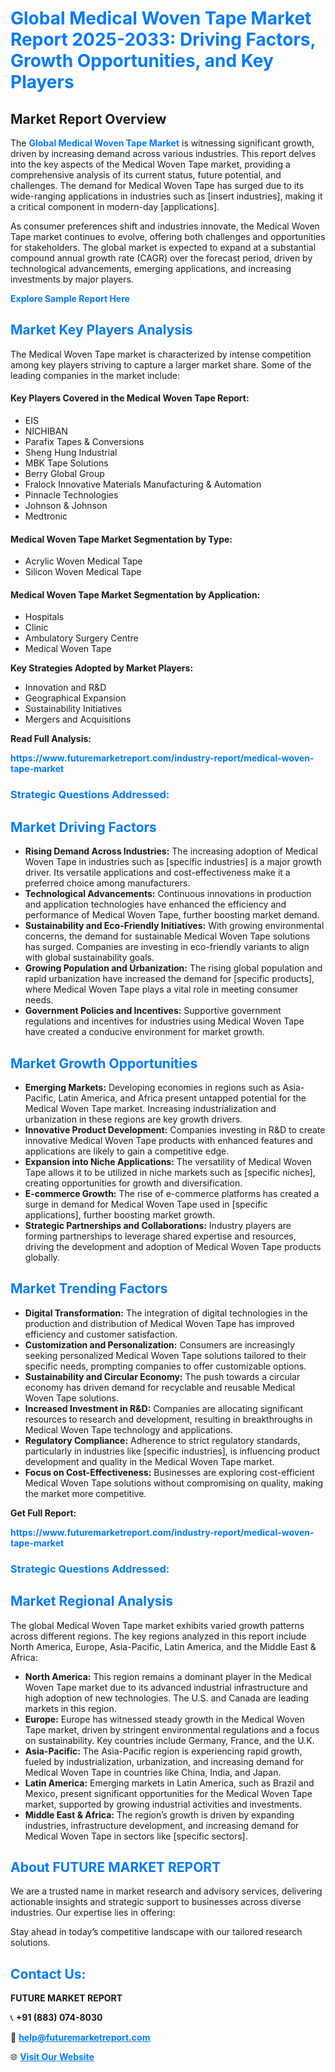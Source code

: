 <h1 style="color: #007BFF;">Global Medical Woven Tape Market Report 2025-2033: Driving Factors, Growth Opportunities, and Key Players</h1>

<section id="overview">
<h2>Market Report Overview</h2>
<p>The <a href="https://www.futuremarketreport.com/industry-report/medical-woven-tape-market" style="color: #007BFF; text-decoration: none;"><strong>Global Medical Woven Tape Market</strong></a> is witnessing significant growth, driven by increasing demand across various industries. This report delves into the key aspects of the Medical Woven Tape market, providing a comprehensive analysis of its current status, future potential, and challenges. The demand for Medical Woven Tape has surged due to its wide-ranging applications in industries such as [insert industries], making it a critical component in modern-day [applications].</p>
<p>As consumer preferences shift and industries innovate, the Medical Woven Tape market continues to evolve, offering both challenges and opportunities for stakeholders. The global market is expected to expand at a substantial compound annual growth rate (CAGR) over the forecast period, driven by technological advancements, emerging applications, and increasing investments by major players.</p>
</section>

<section id="overview">
<p><a href="https://www.futuremarketreport.com/request-sample/reportId=127299" style="color: #007BFF; text-decoration: none;"><strong>Explore Sample Report Here</strong></a></p>
</section>

<section id="key-players">
<h2 style="color: #007BFF;">Market Key Players Analysis</h2>
<p>The Medical Woven Tape market is characterized by intense competition among key players striving to capture a larger market share. Some of the leading companies in the market include:</p>
<h4>Key Players Covered in the Medical Woven Tape Report:</h4>
<ul><li>EIS</li><li>NICHIBAN</li><li>Parafix Tapes &amp; Conversions</li><li>Sheng Hung Industrial</li><li>MBK Tape Solutions</li><li>Berry Global Group</li><li>Fralock Innovative Materials Manufacturing &amp; Automation</li><li>Pinnacle Technologies</li><li>Johnson &amp; Johnson</li><li>Medtronic</li></ul>
<h4>Medical Woven Tape Market Segmentation by Type:</h4>
<ul><li>Acrylic Woven Medical Tape</li><li>Silicon Woven Medical Tape</li></ul>

<h4>Medical Woven Tape Market Segmentation by Application:</h4>
<ul><li>Hospitals</li><li>Clinic</li><li>Ambulatory Surgery Centre</li><li>Medical Woven Tape</li></ul>
<p><strong>Key Strategies Adopted by Market Players:</strong></p>
<ul>
<li>Innovation and R&D</li>
<li>Geographical Expansion</li>
<li>Sustainability Initiatives</li>
<li>Mergers and Acquisitions</li>
</ul>
</section>

<section>
<p><strong>Read Full Analysis: </strong></p><a href="https://www.futuremarketreport.com/industry-report/medical-woven-tape-market" style="color: #007BFF; text-decoration: none;"><strong>https://www.futuremarketreport.com/industry-report/medical-woven-tape-market</strong></a>
<h3 style="color: #007BFF;">Strategic Questions Addressed:</h3>
</section>

<section id="driving-factors">
<h2 style="color: #007BFF;">Market Driving Factors</h2>
<ul>
<li><strong>Rising Demand Across Industries:</strong> The increasing adoption of Medical Woven Tape in industries such as [specific industries] is a major growth driver. Its versatile applications and cost-effectiveness make it a preferred choice among manufacturers.</li>
<li><strong>Technological Advancements:</strong> Continuous innovations in production and application technologies have enhanced the efficiency and performance of Medical Woven Tape, further boosting market demand.</li>
<li><strong>Sustainability and Eco-Friendly Initiatives:</strong> With growing environmental concerns, the demand for sustainable Medical Woven Tape solutions has surged. Companies are investing in eco-friendly variants to align with global sustainability goals.</li>
<li><strong>Growing Population and Urbanization:</strong> The rising global population and rapid urbanization have increased the demand for [specific products], where Medical Woven Tape plays a vital role in meeting consumer needs.</li>
<li><strong>Government Policies and Incentives:</strong> Supportive government regulations and incentives for industries using Medical Woven Tape have created a conducive environment for market growth.</li>
</ul>
</section>

<section id="growth-opportunities">
<h2 style="color: #007BFF;">Market Growth Opportunities</h2>
<ul>
<li><strong>Emerging Markets:</strong> Developing economies in regions such as Asia-Pacific, Latin America, and Africa present untapped potential for the Medical Woven Tape market. Increasing industrialization and urbanization in these regions are key growth drivers.</li>
<li><strong>Innovative Product Development:</strong> Companies investing in R&D to create innovative Medical Woven Tape products with enhanced features and applications are likely to gain a competitive edge.</li>
<li><strong>Expansion into Niche Applications:</strong> The versatility of Medical Woven Tape allows it to be utilized in niche markets such as [specific niches], creating opportunities for growth and diversification.</li>
<li><strong>E-commerce Growth:</strong> The rise of e-commerce platforms has created a surge in demand for Medical Woven Tape used in [specific applications], further boosting market growth.</li>
<li><strong>Strategic Partnerships and Collaborations:</strong> Industry players are forming partnerships to leverage shared expertise and resources, driving the development and adoption of Medical Woven Tape products globally.</li>
</ul>
</section>

<section id="trending-factors">
<h2 style="color: #007BFF;">Market Trending Factors</h2>
<ul>
<li><strong>Digital Transformation:</strong> The integration of digital technologies in the production and distribution of Medical Woven Tape has improved efficiency and customer satisfaction.</li>
<li><strong>Customization and Personalization:</strong> Consumers are increasingly seeking personalized Medical Woven Tape solutions tailored to their specific needs, prompting companies to offer customizable options.</li>
<li><strong>Sustainability and Circular Economy:</strong> The push towards a circular economy has driven demand for recyclable and reusable Medical Woven Tape solutions.</li>
<li><strong>Increased Investment in R&D:</strong> Companies are allocating significant resources to research and development, resulting in breakthroughs in Medical Woven Tape technology and applications.</li>
<li><strong>Regulatory Compliance:</strong> Adherence to strict regulatory standards, particularly in industries like [specific industries], is influencing product development and quality in the Medical Woven Tape market.</li>
<li><strong>Focus on Cost-Effectiveness:</strong> Businesses are exploring cost-efficient Medical Woven Tape solutions without compromising on quality, making the market more competitive.</li>
</ul>
</section>

<section>
<p><strong>Get Full Report: </strong></p><a href="https://www.futuremarketreport.com/industry-report/medical-woven-tape-market" style="color: #007BFF; text-decoration: none;"><strong>https://www.futuremarketreport.com/industry-report/medical-woven-tape-market</strong></a>
<h3 style="color: #007BFF;">Strategic Questions Addressed:</h3>
</section>


<section id="regional-analysis">
<h2 style="color: #007BFF;">Market Regional Analysis</h2>
<p>The global Medical Woven Tape market exhibits varied growth patterns across different regions. The key regions analyzed in this report include North America, Europe, Asia-Pacific, Latin America, and the Middle East & Africa:</p>
<ul>
<li><strong>North America:</strong> This region remains a dominant player in the Medical Woven Tape market due to its advanced industrial infrastructure and high adoption of new technologies. The U.S. and Canada are leading markets in this region.</li>
<li><strong>Europe:</strong> Europe has witnessed steady growth in the Medical Woven Tape market, driven by stringent environmental regulations and a focus on sustainability. Key countries include Germany, France, and the U.K.</li>
<li><strong>Asia-Pacific:</strong> The Asia-Pacific region is experiencing rapid growth, fueled by industrialization, urbanization, and increasing demand for Medical Woven Tape in countries like China, India, and Japan.</li>
<li><strong>Latin America:</strong> Emerging markets in Latin America, such as Brazil and Mexico, present significant opportunities for the Medical Woven Tape market, supported by growing industrial activities and investments.</li>
<li><strong>Middle East & Africa:</strong> The region’s growth is driven by expanding industries, infrastructure development, and increasing demand for Medical Woven Tape in sectors like [specific sectors].</li>
</ul>
</section>

<footer>
<h2 style="color: #007BFF;">About FUTURE MARKET REPORT</h2>
<p>We are a trusted name in market research and advisory services, delivering actionable insights and strategic support to businesses across diverse industries. Our expertise lies in offering:</p>

<p>Stay ahead in today’s competitive landscape with our tailored research solutions.</p>

<h2 style="color: #007BFF;">Contact Us:</h2>
<p><strong>FUTURE MARKET REPORT</strong></p>
<p>📞 <strong>+91 (883) 074-8030</strong></p>
<p>📧 <strong><a href="mailto:help@futuremarketreport.com" style="color: #007BFF;">help@futuremarketreport.com</a></strong></p>
<p>🌐 <strong><a href="https://www.futuremarketreport.com/" style="color: #007BFF;">Visit Our Website</a></strong></p>
</footer>
